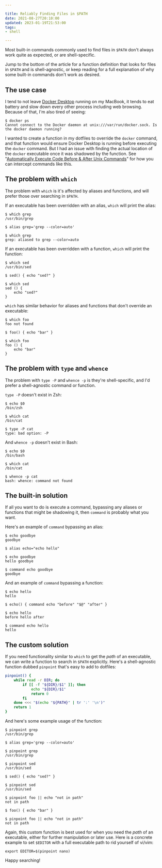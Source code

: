 ```yaml
---

title: Reliably Finding Files in $PATH
date: 2021-08-27T20:10:00
updated: 2023-01-19T21:53:00
tags:
- shell

---
```


Most built-in commands commonly used to find files in `$PATH` don't always work quite as expected, or are shell-specific.

Jump to the bottom of the article for a function definition that looks for files in `$PATH` and is shell-agnostic, or keep reading for a full explanation of why some built-in commands don't work as desired.

## The use case

I tend to not leave [Docker Desktop](https://docs.docker.com/desktop/) running on my MacBook, it tends to eat battery and slow down every other process including web browsing. Because of that, I'm also tired of seeing:

```shell
$ docker ps
Cannot connect to the Docker daemon at unix:///var/run/docker.sock. Is the docker daemon running?
```

I wanted to create a function in my dotfiles to override the `docker` command, and that function would ensure Docker Desktop is running before executing the `docker` command. But I had an issue with finding the actual location of the `docker` executable once it was shadowed by the function. See "[Automatically Execute Code Before & After Unix Commands](/blog/automatically-execute-code-before-after-unix-commands)" for how you can intercept commands like this.

## The problem with `which`

The problem with `which` is it's affected by aliases and functions, and will prefer those over searching in `$PATH`.

If an executable has been overridden with an alias, `which` will print the alias:

```shell
$ which grep
/usr/bin/grep

$ alias grep='grep --color=auto'

$ which grep
grep: aliased to grep --color=auto
```

If an executable has been overridden with a function, `which` will print the function:

```shell
$ which sed
/usr/bin/sed

$ sed() { echo "sed?" }

$ which sed
sed () {
	echo "sed?"
}
```

`which` has similar behavior for aliases and functions that don't override an executable:

```shell
$ which foo
foo not found

$ foo() { echo "bar" }

$ which foo
foo () {
	echo "bar"
}
```

## The problem with `type` and `whence`

The problem with `type -P` and `whence -p` is they're shell-specific, and I'd prefer a shell-agnostic command or function.

`type -P` doesn't exist in Zsh:

```shell
$ echo $0
/bin/zsh

$ which cat
/bin/cat

$ type -P cat
type: bad option: -P
```

And `whence -p` doesn't exist in Bash:

```shell
$ echo $0
/bin/bash

$ which cat
/bin/cat

$ whence -p cat
bash: whence: command not found
```

## The built-in solution

If all you want to do is execute a command, bypassing any aliases or functions that might be shadowing it, then `command` is probably what you want.

Here's an example of `command` bypassing an alias:

```shell
$ echo goodbye
goodbye

$ alias echo="echo hello"

$ echo goodbye
hello goodbye

$ command echo goodbye
goodbye
```

And an example of `command` bypassing a function:

```shell
$ echo hello
hello

$ echo() { command echo "before" "$@" "after" }

$ echo hello
before hello after

$ command echo hello
hello
```

## The custom solution

If you need functionality similar to `which` to get the _path_ of an executable, we can write a function to search in `$PATH` explicitly. Here's a shell-agnostic function dubbed `pinpoint` that's easy to add to dotfiles:

```bash
pinpoint() {
    while read -r DIR; do
        if [[ -f "${DIR}/$1" ]]; then
            echo "${DIR}/$1"
            return 0
        fi
    done <<< "$(echo "${PATH}" | tr ':' '\n')"
    return 1
}
```

And here's some example usage of the function:

```shell
$ pinpoint grep
/usr/bin/grep

$ alias grep='grep --color=auto'

$ pinpoint grep
/usr/bin/grep
```

```shell
$ pinpoint sed
/usr/bin/sed

$ sed() { echo "sed?" }

$ pinpoint sed
/usr/bin/sed
```

```shell
$ pinpoint foo || echo "not in path"
not in path

$ foo() { echo "bar" }

$ pinpoint foo || echo "not in path"
not in path
```

Again, this custom function is best used for when you need the _path_ of an executable, either for further manipulation or later use. Here is a concrete example to set `$EDITOR` with a full executable path to rid yourself of vi/vim:

```shell
export EDITOR=$(pinpoint nano)
```

Happy searching!
